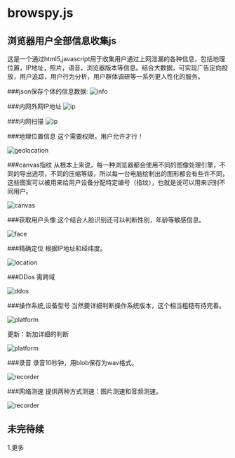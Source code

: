 browspy.js
=======

浏览器用户全部信息收集js
--------------------
这是一个通过html5,javascript用于收集用户通过上网泄漏的各种信息，包括地理位置，IP地址，照片，语音，浏览器版本等信息。结合大数据，可实现广告定向投放，用户追踪，用户行为分析，用户群体调研等一系列更人性化的服务。

###json保存个体的信息数据:
![info](screenshot/0.png)

###内网外网IP地址
![ip](screenshot/10.png)

###内网扫描
![ip](screenshot/11.png)

###地理位置信息
这个需要权限，用户允许才行！

![geolocation](screenshot/1.png)

###canvas指纹
从根本上来说，每一种浏览器都会使用不同的图像处理引擎，不同的导出选项，不同的压缩等级，所以每一台电脑绘制出的图形都会有些许不同，这些图案可以被用来给用户设备分配特定编号（指纹），也就是说可以用来识别不同用户。

![canvas](screenshot/2.png)

###获取用户头像
这个结合人脸识别还可以判断性别，年龄等敏感信息。

![face](screenshot/3.png)

###精确定位
根据IP地址和经纬度。

![location](screenshot/4.png)

###DDos
需跨域

![ddos](screenshot/5.png)

###操作系统,设备型号
当然要详细判断操作系统版本，这个相当粗糙有待完善。

![platform](screenshot/6.png)

更新：新加详细的判断

![platform](screenshot/9.png)

###录音
录音10秒钟，用blob保存为wav格式。

![recorder](screenshot/7.png)

###网络测速
提供两种方式测速：图片测速和音频测速。

![recorder](screenshot/8.png)

未完待续
------
1.更多
